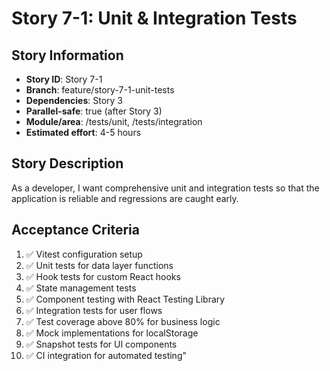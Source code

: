 # Story 7-1: Unit & Integration Tests

## Story Information
- **Story ID**: Story 7-1
- **Branch**: feature/story-7-1-unit-tests  
- **Dependencies**: Story 3
- **Parallel-safe**: true (after Story 3)
- **Module/area**: /tests/unit, /tests/integration
- **Estimated effort**: 4-5 hours

## Story Description
As a developer, I want comprehensive unit and integration tests so that the application is reliable and regressions are caught early.

## Acceptance Criteria
1. ✅ Vitest configuration setup
2. ✅ Unit tests for data layer functions
3. ✅ Hook tests for custom React hooks
4. ✅ State management tests
5. ✅ Component testing with React Testing Library
6. ✅ Integration tests for user flows
7. ✅ Test coverage above 80% for business logic
8. ✅ Mock implementations for localStorage
9. ✅ Snapshot tests for UI components
10. ✅ CI integration for automated testing"